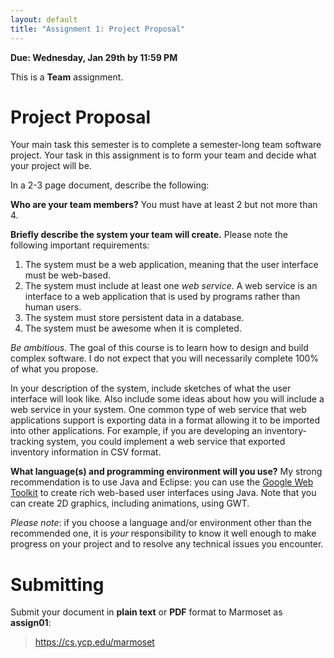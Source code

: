 ```yaml
---
layout: default
title: "Assignment 1: Project Proposal"
---
```


**Due: Wednesday, Jan 29th by 11:59 PM**

This is a **Team** assignment.

Project Proposal
================

Your main task this semester is to complete a semester-long team software project. Your task in this assignment is to form your team and decide what your project will be.

In a 2-3 page document, describe the following:

**Who are your team members?** You must have at least 2 but not more than 4.

**Briefly describe the system your team will create.** Please note the following important requirements:

1.  The system must be a web application, meaning that the user interface must be web-based.
2.  The system must include at least one *web service*. A web service is an interface to a web application that is used by programs rather than human users.
3.  The system must store persistent data in a database.
4.  The system must be awesome when it is completed.

*Be ambitious*. The goal of this course is to learn how to design and build complex software. I do not expect that you will necessarily complete 100% of what you propose.

In your description of the system, include sketches of what the user interface will look like. Also include some ideas about how you will include a web service in your system. One common type of web service that web applications support is exporting data in a format allowing it to be imported into other applications. For example, if you are developing an inventory-tracking system, you could implement a web service that exported inventory information in CSV format.

**What language(s) and programming environment will you use?** My strong recommendation is to use Java and Eclipse: you can use the [Google Web Toolkit](https://developers.google.com/web-toolkit/) to create rich web-based user interfaces using Java. Note that you can create 2D graphics, including animations, using GWT.

*Please note*: if you choose a language and/or environment other than the recommended one, it is *your* responsibility to know it well enough to make progress on your project and to resolve any technical issues you encounter.

Submitting
==========

Submit your document in **plain text** or **PDF** format to Marmoset as **assign01**:

> <https://cs.ycp.edu/marmoset>

